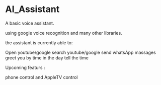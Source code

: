 # AI_Assistant

A basic voice assistant.

using google voice recognition and many other libraries.

the assistant is currently able to:

Open youtube/google
search youtube/google
send whatsApp massages
greet you by time in the day
tell the time

Upcoming featurs :

phone control and AppleTV control
